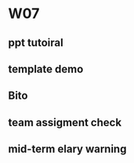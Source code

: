 # W07

## ppt tutoiral

## template demo

## Bito

## team assigment check

## mid-term elary warning
